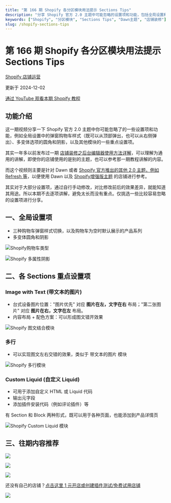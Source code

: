 ```yaml
---
title: "第 166 期 Shopify 各分区模块用法提示 Sections Tips"
description: "分享 Shopify 官方 2.0 主题中可能忽略的设置项和功能，包括全局设置和各 Sections 重点设置项"
keywords: ["Shopify", "分区模块", "Sections Tips", "Dawn主题", "店铺装修"]
slug: /shopify-sections-tips
---
```


# 第 166 期 Shopify 各分区模块用法提示 Sections Tips

[Shopify 店铺运营](https://shopify2006.com/tag/shopify-dian-pu-yun-ying/)

更新于 2024-12-02

[通过 YouTube 观看本期 Shopify 教程](https://youtu.be/mhSeNfDbDBM)

## 功能介绍

这一期视频分享一下 Shopify 官方 2.0 主题中你可能忽略了的一些设置项和功能，例如全局设置中的弹窗购物车样式（既可以从顶部弹出，也可以从右侧弹出）、多变体选项的圆角和阴影，以及其他模块的一些重点设置项。

其实一年多以前发布过一期 [店铺装修之后台编辑器使用方法详解](https://www.bilibili.com/video/BV18P4y1u74K/?share_source=copy_web)，可以理解为通用的讲解，即使你的店铺使用的是别的主题，也可以参考那一期教程讲解的内容。

而这个视频则主要是针对 Dawn 或者 [Shopify 官方推出的其他 2.0 主题，例如 Refresh 等](https://themes.shopify.com/themes?price%5B%5D=free&sort_by=popularity)，以便使用 Dawn 以及 [Shopify增强版主题](https://shopify2006.com/enhanced-shopify-theme) 的店铺进行参考。

其实对于大部分设置项，通过自行手动修改，对比修改前后的效果差异，就能知道其用途。所以本期不去逐项讲解，避免太长而没有重点。仅挑选一些比较容易忽略的设置项进行分享。

## 一、全局设置项

-   三种购物车弹窗样式切换，以及购物车为空时默认展示的产品系列
-   多变体圆角和阴影

![Shopify购物车类型](https://shopify2006.com/content/images/2023/05/Shopify-----.webp)

![Shopify 多属性阴影](https://shopify2006.com/content/images/2023/05/Shopify------.webp)

## 二、各 Sections 重点设置项

### Image with Text (带文本的图片)

-   台式设备图片位置："图片优先" 对应 **图片在左，文字在右** 布局；"第二张图片" 对应 **图片在右，文字在左** 布局。
-   内容布局 + 配色方案：可以形成图文错开效果

![Shopify 图文结合模块](https://shopify2006.com/content/images/2023/05/Shopify-------.webp)

### 多行

-   可以实现图文左右交错的效果，类似于 带文本的图片 模块

![Shopify 多行模块](https://shopify2006.com/content/images/2023/05/Shopify------1.webp)

### Custom Liquid (自定义 Liquid)

-   可用于添加自定义 HTML 或 Liquid 代码
-   输出元字段
-   添加插件安装代码（例如评论插件）等

有 Section 和 Block 两种形式，既可以用于各种页面，也能添加到产品详情页

![Shopify Custom Liquid 模块](https://shopify2006.com/content/images/2023/05/Shopify-Custom-Liquid---.webp)

## 三、往期内容推荐

![](https://shopify2006.com/content/images/size/shopify2006_favicon.jpeg)

![](https://shopify2006.com/content/images/size/shopify2006_favicon.jpeg)

![](https://shopify2006.com/content/images/size/shopify2006_favicon.jpeg)

还没有自己的店铺？[点击这里 1 元开店或创建插件测试/免费试用店铺](https://club.shopify2006.com/forum-post/239.html)

![](https://shopify2006.com/content/images/size/shopify2006_favicon.jpeg)